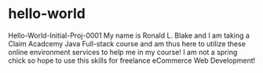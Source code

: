# hello-world
Hello-World-Initial-Proj-0001
My name is Ronald L. Blake and I am taking a Claim Acadcemy Java Full-stack course and am thus here to utilize these online environment services to help me in my course!
I am not a spring chick so hope to use this skills for freelance eCommerce Web Development!
